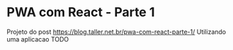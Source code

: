 # PWA com React - Parte 1

Projeto do post https://blog.taller.net.br/pwa-com-react-parte-1/
Utilizando uma aplicacao TODO
